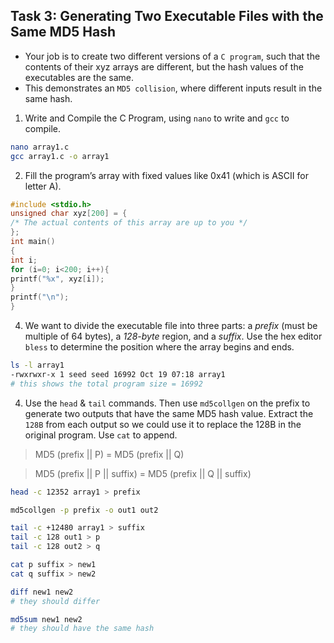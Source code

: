 ## Task 3: Generating Two Executable Files with the Same MD5 Hash

- Your job is to create two different versions of a `C program`, such that the contents of their xyz arrays are different, but the hash values of the executables are the same.
- This demonstrates an `MD5 collision`, where different inputs result in the same hash.

1. Write and Compile the C Program, using `nano` to write and `gcc` to compile.
```bash
nano array1.c
gcc array1.c -o array1
```

2. Fill the program’s array with fixed values like 0x41 (which is ASCII for letter A).
```c
#include <stdio.h>
unsigned char xyz[200] = {
/* The actual contents of this array are up to you */
};
int main()
{
int i;
for (i=0; i<200; i++){
printf("%x", xyz[i]);
}
printf("\n");
}
```

4. We want to divide the executable file into three parts: a *prefix* (must be multiple of 64 bytes), a *128-byte* region, and a *suffix*. Use the hex editor `bless` to determine the position where the array begins and ends.
```bash
ls -l array1
-rwxrwxr-x 1 seed seed 16992 Oct 19 07:18 array1
# this shows the total program size = 16992
```

4. Use the `head` & `tail` commands. Then use `md5collgen` on the prefix to generate two outputs that have the same MD5 hash value. Extract the `128B` from each output so we could use it to replace the 128B in the original program. Use `cat` to append.

> MD5 (prefix || P) = MD5 (prefix || Q)

> MD5 (prefix || P || suffix) = MD5 (prefix || Q || suffix)

```bash
head -c 12352 array1 > prefix

md5collgen -p prefix -o out1 out2

tail -c +12480 array1 > suffix
tail -c 128 out1 > p
tail -c 128 out2 > q

cat p suffix > new1
cat q suffix > new2

diff new1 new2
# they should differ

md5sum new1 new2
# they should have the same hash
```
